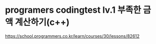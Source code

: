 # programers codingtest lv.1 부족한 금액 계산하기(c++)
https://school.programmers.co.kr/learn/courses/30/lessons/82612
